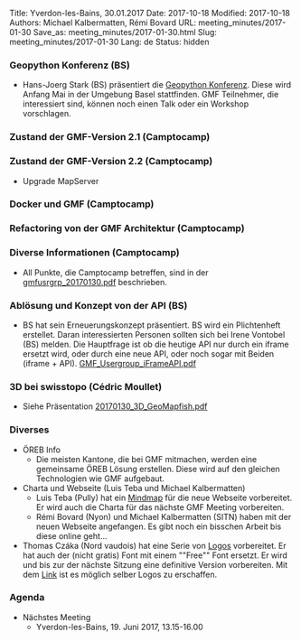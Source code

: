 Title: Yverdon-les-Bains, 30.01.2017
Date: 2017-10-18
Modified: 2017-10-18
Authors: Michael Kalbermatten, Rémi Bovard
URL: meeting_minutes/2017-01-30
Save_as: meeting_minutes/2017-01-30.html
Slug: meeting_minutes/2017-01-30
Lang: de
Status: hidden

### Geopython Konferenz (BS)

* Hans-Joerg Stark (BS) präsentiert die [Geopython Konferenz](http://2017.geopython.net/). Diese wird Anfang Mai in der Umgebung Basel stattfinden. GMF Teilnehmer, die interessiert sind, können noch einen Talk oder ein Workshop vorschlagen.

### Zustand der GMF-Version 2.1 (Camptocamp)



### Zustand der GMF-Version 2.2 (Camptocamp)

* Upgrade MapServer

### Docker und GMF (Camptocamp)



### Refactoring von der GMF Architektur (Camptocamp)



### Diverse Informationen (Camptocamp)

* All Punkte, die Camptocamp betreffen, sind in der [gmfusrgrp_20170130.pdf]({filename}/documents/meetings/2017-01-30/gmfusrgrp_20170130.pdf) beschrieben.

### Ablösung und Konzept von der API (BS)

* BS hat sein Erneuerungskonzept präsentiert. BS wird ein Plichtenheft erstellet. Daran interessierten Personen sollten sich bei Irene Vontobel (BS) melden. Die Hauptfrage ist ob die heutige API nur durch ein iframe ersetzt wird, oder durch eine neue API, oder noch sogar mit Beiden (iframe + API). [GMF_Usergroup_iFrameAPI.pdf]({filename}/documents/meetings/2017-01-30/GMF_Usergroup_iFrameAPI.pdf)

### 3D bei swisstopo (Cédric Moullet)

* Siehe Präsentation [20170130_3D_GeoMapfish.pdf]({filename}/documents/meetings/2017-01-30/20170130_3D_GeoMapfish.pdf)

### Diverses

* ÖREB Info
    * Die meisten Kantone, die bei GMF mitmachen, werden eine gemeinsame ÖREB Lösung erstellen. Diese wird auf den gleichen Technologien wie GMF aufgebaut.
* Charta und Webseite (Luis Teba und Michael Kalbermatten)
    * Luis Teba (Pully) hat ein [Mindmap](https://drive.google.com/file/d/0B2k63aoZqSdValNfU2YwLXUtbTA/view?usp=sharing) für die neue Webseite vorbereitet. Er wird auch die Charta für das nächste GMF Meeting vorbereiten.
    * Rémi Bovard (Nyon) und Michael Kalbermatten (SITN) haben mit der neuen Webseite angefangen. Es gibt noch ein bisschen Arbeit bis diese online geht...
* Thomas Czáka (Nord vaudois) hat eine Serie von [Logos](http://mapnv.ch/php/logo.php) vorbereitet. Er hat auch der (nicht gratis) Font mit einem ""Free"" Font ersetzt. Er wird und bis zur der nächste Sitzung eine definitive Version vorbereiten. Mit dem [Link](https://mapnv.ch/php/symbols.php) ist es möglich selber Logos zu erschaffen.

### Agenda

* Nächstes Meeting
    * Yverdon-les-Bains, 19. Juni 2017, 13.15-16.00
